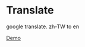 # Translate
google translate. zh-TW to en

[Demo](https://github.com/YuChunTsao/Translate/index.html)
